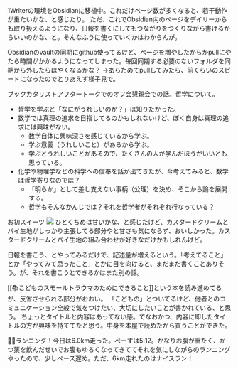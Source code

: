 1Writerの環境をObsidianに移植中。これだけページ数が多くなると、若干動作が重たいかな、と感じたり。
ただ、これでObsidian内のページをデイリーからも取り扱えるようになり、日報を書くにしてもつながりをつくりながら書けるからいいのかな、と。そんなふうに使っていくかはわからんが。

Obsidianのvaultの同期にgithub使ってるけど、ページを増やしたからかpullにやたら時間がかかるようになってしまった。毎回同期する必要のないフォルダを同期から外したらはやくなるかな？
→あらためてpullしてみたら、前くらいのスピードになったのでとりあえず様子見で。

ブックカタリストアフタートークでのオフ会懇親会での話。哲学について。
- 哲学を学ぶと「なにがうれしいのか？」は知りたかった。
- 数学では真理の追求を目指してるのかもしれないけど、ぼく自身は真理の追求には興味がない。
	- 数学自体に興味深さを感じているから学ぶ。
	- 学ぶ意義（うれしいこと）があるから学ぶ。
	- 学ぶとうれしいことがあるので、たくさんの人が学んだほうがいいとも思っている。
- 化学や物理学などの科学への信奉を話が出てきたが、今考えてみると、数学は哲学寄りなのでは？
	- 「明らか」として差し支えない事柄（公理）を決め、そこから論を展開する。
	- 哲学もそんなかんじでは？それを哲学者がそれぞれ行なっている？

お初スイーツ
![](https://gyazo.com/408161d1aab27fd34ab08102df639283/raw)
ひとくちめは甘いかな、と感じたけど、カスタードクリームとパイ生地がしっかり主張してる部分やと甘さも気にならず、おいしかった。カスタードクリームとパイ生地の組み合わせが好きなだけかもしれんけど。

日報を書こう、とやってみるだけで、記述量が増えるという。「考えてること」とか「やってみて思ったこと」とかに目を向けると、まだまだ書くことありそう。が、それを書こうとできるかはまた別の話。

[[📚こどものスモールトラウマのためにできること]]という本を読み進めてるが、反省させられる部分がおおい。
「こどもの」とついてるけど、他者とのコミュニケーション全般で気をつけたい、大切にしたいことが書かれている、と思う。
ちょっとタイトルと内容はあってない感。でなおかつ、内容に即したタイトルの方が興味を持ててたと思う。中身を本屋で読めたから買うことができた。

🏃‍♀️ランニング！今日は6.0km走った。ぺーすは5:12。かなりお腹が重たく、かつ薬を飲んだせいでお腹もゆるくなってきててそれを気にしながらのランニングやったので、少しペース遅め。ただ、6km走れたのはナイスラン！
